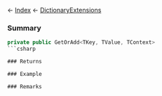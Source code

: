 ← [Index](Api-Index) ← [DictionaryExtensions](System.Collections.Generic.DictionaryExtensions)

### Summary

```csharp
private public GetOrAdd<TKey, TValue, TContext>
```csharp

### Returns

### Example

### Remarks


